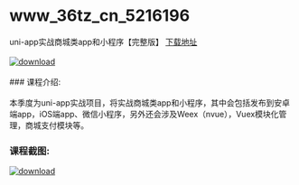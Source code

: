 # www_36tz_cn_5216196
uni-app实战商城类app和小程序【完整版】
[下载地址](http://www.36tz.cn/article/5216196 "下载地址")
<br/></br>[![download](http://36tz.cn/muke_img/2020_04_2-71-300x169.png "下载地址")](http://www.36tz.cn/article/5216196 "下载地址")
<br/></br>### 课程介绍:<br/></br>本季度为uni-app实战项目，将实战商城类app和小程序，其中会包括发布到安卓端app，iOS端app、微信小程序，另外还会涉及Weex（nvue），Vuex模块化管理，商城支付模块等。

### 课程截图:
[![download](http://36tz.cn/muke_img/2020_11_1-50.png "下载地址")](http://www.36tz.cn/article/5216196 "下载地址")
